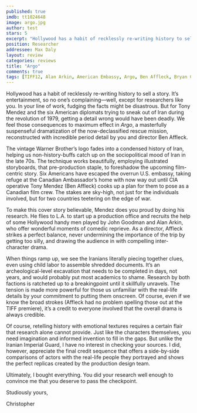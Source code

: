 ```yaml
---
published: true
imdb: tt1024648
image: argo.jpg
author: test 
stars: 5
excerpt: "Hollywood has a habit of recklessly re-writing history to sell a story. It&rsquo;s entertainment, so no one&rsquo;s complaining&mdash;well, except for researchers like you. In your line of work, fudging the facts might be disastrous. But for Tony Mendez and the six American diplomats trying to sneak out of Iran during the revolution of 1979, getting a detail wrong would have been deadly. We feel those consequences to maximum effect in&nbsp;<em>Argo</em>, a masterfully suspenseful dramatization of the now-declassified rescue mission, reconstructed with incredible period detail by you and director Ben Affleck."
position: Researcher
addressee: Max Daly
layout: review
categories: reviews
title: "Argo"
comments: true
tags: [TIFF12, Alan Arkin, American Embassy, Argo, Ben Affleck, Bryan Cranston, Iran, John Goodmna, Letters, Review, Revolution, Scoot McNairy, TIFF]
---
```

<p>Hollywood has a habit of recklessly re-writing history to sell a story. It&rsquo;s entertainment, so no one&rsquo;s complaining&mdash;well, except for researchers like you. In your line of work, fudging the facts might be disastrous. But for Tony Mendez and the six American diplomats trying to sneak out of Iran during the revolution of 1979, getting a detail wrong would have been deadly. We feel those consequences to maximum effect in&nbsp;<em>Argo</em>, a masterfully suspenseful dramatization of the now-declassified rescue mission, reconstructed with incredible period detail by you and director Ben Affleck.</p>
<p>The vintage Warner Brother&rsquo;s logo fades into a condensed history of Iran, helping us non-history-buffs catch up on the sociopolitical mood of Iran in the late 70s. The technique works beautifully, employing illustrated storyboards, that pre-production staple, to foreshadow the upcoming film-centric story. Six Americans have escaped the overrun U.S. embassy, taking refuge at the Canadian Ambassador&rsquo;s home with now way out until CIA operative Tony Mendez (Ben Affleck) cooks up a plan for them to pose as a Canadian film crew. The stakes are sky-high, not just for the individuals involved, but for two countries teetering on the edge of war.</p>
<p>To make this cover story believable, Mendez does you proud by doing his research. He flies to L.A. to start up a production office and recruits the help of some Hollywood handy men played by John Goodman and Alan Arkin, who offer wonderful moments of comedic reprieve. As a director, Affleck strikes a perfect balance, never undermining the importance of the trip by getting too silly, and drawing the audience in with compelling inter-character drama.</p>
<p>When things ramp up, we see the Iranians literally piecing together clues, even using child labor to assemble shredded documents. It&rsquo;s an archeological-level excavation that needs to be completed in days, not years, and would probably put most academics to shame. Research by both factions is ratcheted up to a breakingpoint until it skillfully unravels. The tension is made more powerful for those us unfamiliar with the real-life details by your commitment to putting them onscreen. Of course, even if we know the broad strokes (Affleck had no problem spelling those out at the TIFF premiere), it&rsquo;s a credit to everyone involved that the overall drama is always credible.</p>
<p>Of course, retelling history with emotional textures requires a certain flair that research alone cannot provide. Just like the characters themselves, you need imagination and informed invention to fill in the gaps. But unlike the Iranian Imperial Guard, I have no interest in checking your sources. I did, however, appreciate the final credit sequence that offers a side-by-side comparisons of actors with the real-life people they portrayed and shows the perfect replicas created by the production design team.</p>
<p>Ultimately, I bought everything. You did your research well enough to convince me that you deserve to pass the checkpoint.</p>
<p>Studiously yours,</p>
<p>Christopher</p>